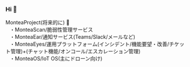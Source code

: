 ### Hi 👋
MonteaProject(将来的に)&nbsp;💬  
&nbsp;&nbsp;&nbsp;・MonteaScan/脆弱性管理サービス  
&nbsp;&nbsp;&nbsp;・MonteaEar/通知サービス(Teams/Slack/メールなど)  
&nbsp;&nbsp;&nbsp;・MonteaEyes/運用プラットフォーム(インシデント/機能要望・改善/チケット管理)+(チャット機能/オンコール/エスカレーション管理)  
&nbsp;&nbsp;&nbsp;・MonteaOS/IoT OS(主にドローン向け)  

<!--
**MonteaProject/MonteaProject** is a ✨ _special_ ✨ repository because its `README.md` (this file) appears on your GitHub profile.

Here are some ideas to get you started:

- 🔭 I’m currently working on ...
- 🌱 I’m currently learning ...
- 👯 I’m looking to collaborate on ...
- 🤔 I’m looking for help with ...
- 💬 Ask me about ...
- 📫 How to reach me: ...
- 😄 Pronouns: ...
- ⚡ Fun fact: ...
-->
